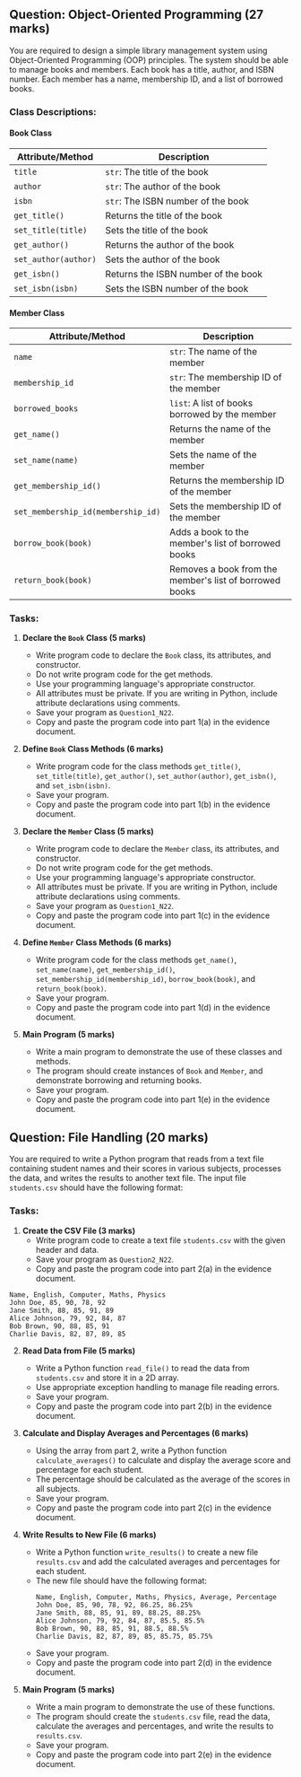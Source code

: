 ## Question: Object-Oriented Programming (27 marks)

You are required to design a simple library management system using Object-Oriented Programming (OOP) principles. The system should be able to manage books and members. Each book has a title, author, and ISBN number. Each member has a name, membership ID, and a list of borrowed books.

### Class Descriptions:

#### Book Class
| Attribute/Method | Description |
|------------------|-------------|
| `title`          | `str`: The title of the book |
| `author`         | `str`: The author of the book |
| `isbn`           | `str`: The ISBN number of the book |
| `get_title()`    | Returns the title of the book |
| `set_title(title)` | Sets the title of the book |
| `get_author()`   | Returns the author of the book |
| `set_author(author)` | Sets the author of the book |
| `get_isbn()`     | Returns the ISBN number of the book |
| `set_isbn(isbn)` | Sets the ISBN number of the book |

#### Member Class
| Attribute/Method | Description |
|------------------|-------------|
| `name`           | `str`: The name of the member |
| `membership_id`  | `str`: The membership ID of the member |
| `borrowed_books` | `list`: A list of books borrowed by the member |
| `get_name()`     | Returns the name of the member |
| `set_name(name)` | Sets the name of the member |
| `get_membership_id()` | Returns the membership ID of the member |
| `set_membership_id(membership_id)` | Sets the membership ID of the member |
| `borrow_book(book)` | Adds a book to the member's list of borrowed books |
| `return_book(book)` | Removes a book from the member's list of borrowed books |

### Tasks:

1. **Declare the `Book` Class (5 marks)**
   - Write program code to declare the `Book` class, its attributes, and constructor.
   - Do not write program code for the get methods.
   - Use your programming language's appropriate constructor.
   - All attributes must be private. If you are writing in Python, include attribute declarations using comments.
   - Save your program as `Question1_N22`.
   - Copy and paste the program code into part 1(a) in the evidence document.

2. **Define `Book` Class Methods (6 marks)**
   - Write program code for the class methods `get_title()`, `set_title(title)`, `get_author()`, `set_author(author)`, `get_isbn()`, and `set_isbn(isbn)`.
   - Save your program.
   - Copy and paste the program code into part 1(b) in the evidence document.

3. **Declare the `Member` Class (5 marks)**
   - Write program code to declare the `Member` class, its attributes, and constructor.
   - Do not write program code for the get methods.
   - Use your programming language's appropriate constructor.
   - All attributes must be private. If you are writing in Python, include attribute declarations using comments.
   - Save your program as `Question1_N22`.
   - Copy and paste the program code into part 1(c) in the evidence document.

4. **Define `Member` Class Methods (6 marks)**
   - Write program code for the class methods `get_name()`, `set_name(name)`, `get_membership_id()`, `set_membership_id(membership_id)`, `borrow_book(book)`, and `return_book(book)`.
   - Save your program.
   - Copy and paste the program code into part 1(d) in the evidence document.

5. **Main Program (5 marks)**
   - Write a main program to demonstrate the use of these classes and methods.
   - The program should create instances of `Book` and `Member`, and demonstrate borrowing and returning books.
   - Save your program.
   - Copy and paste the program code into part 1(e) in the evidence document.

## Question: File Handling (20 marks)

You are required to write a Python program that reads from a text file containing student names and their scores in various subjects, processes the data, and writes the results to another text file. The input file `students.csv` should have the following format:

### Tasks:

1. **Create the CSV File (3 marks)**
   - Write program code to create a text file `students.csv` with the given header and data.
   - Save your program as `Question2_N22`.
   - Copy and paste the program code into part 2(a) in the evidence document.
```
Name, English, Computer, Maths, Physics
John Doe, 85, 90, 78, 92
Jane Smith, 88, 85, 91, 89
Alice Johnson, 79, 92, 84, 87
Bob Brown, 90, 88, 85, 91
Charlie Davis, 82, 87, 89, 85
```
2. **Read Data from File (5 marks)**
   - Write a Python function `read_file()` to read the data from `students.csv` and store it in a 2D array.
   - Use appropriate exception handling to manage file reading errors.
   - Save your program.
   - Copy and paste the program code into part 2(b) in the evidence document.

3. **Calculate and Display Averages and Percentages (6 marks)**
   - Using the array from part 2, write a Python function `calculate_averages()` to calculate and display the average score and percentage for each student.
   - The percentage should be calculated as the average of the scores in all subjects.
   - Save your program.
   - Copy and paste the program code into part 2(c) in the evidence document.

4. **Write Results to New File (6 marks)**
   - Write a Python function `write_results()` to create a new file `results.csv` and add the calculated averages and percentages for each student.
   - The new file should have the following format:
     ```
     Name, English, Computer, Maths, Physics, Average, Percentage
     John Doe, 85, 90, 78, 92, 86.25, 86.25%
     Jane Smith, 88, 85, 91, 89, 88.25, 88.25%
     Alice Johnson, 79, 92, 84, 87, 85.5, 85.5%
     Bob Brown, 90, 88, 85, 91, 88.5, 88.5%
     Charlie Davis, 82, 87, 89, 85, 85.75, 85.75%
     ```
   - Save your program.
   - Copy and paste the program code into part 2(d) in the evidence document.

5. **Main Program (5 marks)**
   - Write a main program to demonstrate the use of these functions.
   - The program should create the `students.csv` file, read the data, calculate the averages and percentages, and write the results to `results.csv`.
   - Save your program.
   - Copy and paste the program code into part 2(e) in the evidence document.